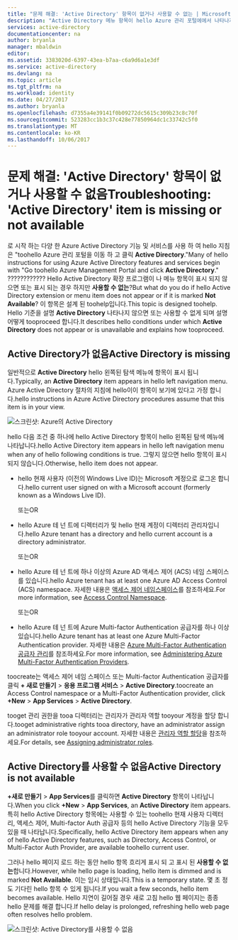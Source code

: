 ```yaml
---
title: "문제 해결: 'Active Directory' 항목이 없거나 사용할 수 없는 | Microsoft Docs"
description: "Active Directory 메뉴 항목이 hello Azure 관리 포털에에서 나타나지 않는 경우 어떤 toodo 합니다."
services: active-directory
documentationcenter: na
author: bryanla
manager: mbaldwin
editor: 
ms.assetid: 3383020d-6397-43ea-b7aa-c6a9d6a1e3df
ms.service: active-directory
ms.devlang: na
ms.topic: article
ms.tgt_pltfrm: na
ms.workload: identity
ms.date: 04/27/2017
ms.author: bryanla
ms.openlocfilehash: d7355a4e39141f0b09272dc5615c309b23c8c70f
ms.sourcegitcommit: 523283cc1b3c37c428e77850964dc1c33742c5f0
ms.translationtype: MT
ms.contentlocale: ko-KR
ms.lasthandoff: 10/06/2017
---
```

# <a name="troubleshooting-active-directory-item-is-missing-or-not-available"></a><span data-ttu-id="14e0c-103">문제 해결: 'Active Directory' 항목이 없거나 사용할 수 없음</span><span class="sxs-lookup"><span data-stu-id="14e0c-103">Troubleshooting: 'Active Directory' item is missing or not available</span></span>
<span data-ttu-id="14e0c-104">로 시작 하는 다양 한 Azure Active Directory 기능 및 서비스를 사용 하 여 hello 지침은 "toohello Azure 관리 포털을 이동 하 고 클릭 **Active Directory**."</span><span class="sxs-lookup"><span data-stu-id="14e0c-104">Many of hello instructions for using Azure Active Directory features and services begin with "Go toohello Azure Management Portal and click **Active Directory**."</span></span> <span data-ttu-id="14e0c-105">???????????? Hello Active Directory 확장 프로그램이 나 메뉴 항목이 표시 되지 않으면 또는 표시 되는 경우 하지만 **사용할 수 없는**?</span><span class="sxs-lookup"><span data-stu-id="14e0c-105">But what do you do if hello Active Directory extension or menu item does not appear or if it is marked **Not Available**?</span></span> <span data-ttu-id="14e0c-106">이 항목은 설계 된 toohelp입니다.</span><span class="sxs-lookup"><span data-stu-id="14e0c-106">This topic is designed toohelp.</span></span> <span data-ttu-id="14e0c-107">Hello 기준을 설명 **Active Directory** 나타나지 않으면 또는 사용할 수 없게 되며 설명 어떻게 tooproceed 합니다.</span><span class="sxs-lookup"><span data-stu-id="14e0c-107">It describes hello conditions under which **Active Directory** does not appear or is unavailable and explains how tooproceed.</span></span>

## <a name="active-directory-is-missing"></a><span data-ttu-id="14e0c-108">Active Directory가 없음</span><span class="sxs-lookup"><span data-stu-id="14e0c-108">Active Directory is missing</span></span>
<span data-ttu-id="14e0c-109">일반적으로 **Active Directory** hello 왼쪽된 탐색 메뉴에 항목이 표시 됩니다.</span><span class="sxs-lookup"><span data-stu-id="14e0c-109">Typically, an **Active Directory** item appears in hello left navigation menu.</span></span> <span data-ttu-id="14e0c-110">Azure Active Directory 절차의 지침에 hello이이 항목이 보기에 있다고 가정 합니다.</span><span class="sxs-lookup"><span data-stu-id="14e0c-110">hello instructions in Azure Active Directory procedures assume that this item is in your view.</span></span>

![스크린샷: Azure의 Active Directory](./media/active-directory-troubleshooting/typical-view.png)

<span data-ttu-id="14e0c-112">hello 다음 조건 중 하나에 hello Active Directory 항목이 hello 왼쪽된 탐색 메뉴에 나타납니다.</span><span class="sxs-lookup"><span data-stu-id="14e0c-112">hello Active Directory item appears in hello left navigation menu when any of hello following conditions is true.</span></span> <span data-ttu-id="14e0c-113">그렇지 않으면 hello 항목이 표시 되지 않습니다.</span><span class="sxs-lookup"><span data-stu-id="14e0c-113">Otherwise, hello item does not appear.</span></span>

* <span data-ttu-id="14e0c-114">hello 현재 사용자 (이전의 Windows Live ID)는 Microsoft 계정으로 로그온 합니다.</span><span class="sxs-lookup"><span data-stu-id="14e0c-114">hello current user signed on with a Microsoft account (formerly known as a Windows Live ID).</span></span>
  
    <span data-ttu-id="14e0c-115">또는</span><span class="sxs-lookup"><span data-stu-id="14e0c-115">OR</span></span>
* <span data-ttu-id="14e0c-116">hello Azure 테 넌 트에 디렉터리가 및 hello 현재 계정이 디렉터리 관리자입니다.</span><span class="sxs-lookup"><span data-stu-id="14e0c-116">hello Azure tenant has a directory and hello current account is a directory administrator.</span></span>
  
    <span data-ttu-id="14e0c-117">또는</span><span class="sxs-lookup"><span data-stu-id="14e0c-117">OR</span></span>
* <span data-ttu-id="14e0c-118">hello Azure 테 넌 트에 하나 이상의 Azure AD 액세스 제어 (ACS) 네임 스페이스를 있습니다.</span><span class="sxs-lookup"><span data-stu-id="14e0c-118">hello Azure tenant has at least one Azure AD Access Control (ACS) namespace.</span></span> <span data-ttu-id="14e0c-119">자세한 내용은 [액세스 제어 네임스페이스](https://msdn.microsoft.com/library/azure/gg185908.aspx)를 참조하세요.</span><span class="sxs-lookup"><span data-stu-id="14e0c-119">For more information, see [Access Control Namespace](https://msdn.microsoft.com/library/azure/gg185908.aspx).</span></span>
  
    <span data-ttu-id="14e0c-120">또는</span><span class="sxs-lookup"><span data-stu-id="14e0c-120">OR</span></span>
* <span data-ttu-id="14e0c-121">hello Azure 테 넌 트에 Azure Multi-factor Authentication 공급자를 하나 이상 있습니다.</span><span class="sxs-lookup"><span data-stu-id="14e0c-121">hello Azure tenant has at least one Azure Multi-Factor Authentication provider.</span></span> <span data-ttu-id="14e0c-122">자세한 내용은 [Azure Multi-Factor Authentication 공급자 관리](../multi-factor-authentication/multi-factor-authentication-get-started-cloud.md)를 참조하세요.</span><span class="sxs-lookup"><span data-stu-id="14e0c-122">For more information, see [Administering Azure Multi-Factor Authentication Providers](../multi-factor-authentication/multi-factor-authentication-get-started-cloud.md).</span></span>

<span data-ttu-id="14e0c-123">toocreate는 액세스 제어 네임 스페이스 또는 Multi-factor Authentication 공급자를 클릭 **+ 새로 만들기** > **응용 프로그램 서비스** > **Active Directory**.</span><span class="sxs-lookup"><span data-stu-id="14e0c-123">toocreate an Access Control namespace or a Multi-Factor Authentication provider, click **+New** > **App Services** > **Active Directory**.</span></span>

<span data-ttu-id="14e0c-124">tooget 관리 권한을 tooa 디렉터리는 관리자가 관리자 역할 tooyour 계정을 할당 합니다.</span><span class="sxs-lookup"><span data-stu-id="14e0c-124">tooget administrative rights tooa directory, have an administrator assign an administrator role tooyour account.</span></span> <span data-ttu-id="14e0c-125">자세한 내용은 [관리자 역할 할당](active-directory-assign-admin-roles.md)을 참조하세요.</span><span class="sxs-lookup"><span data-stu-id="14e0c-125">For details, see [Assigning administrator roles](active-directory-assign-admin-roles.md).</span></span>

## <a name="active-directory-is-not-available"></a><span data-ttu-id="14e0c-126">Active Directory를 사용할 수 없음</span><span class="sxs-lookup"><span data-stu-id="14e0c-126">Active Directory is not available</span></span>
<span data-ttu-id="14e0c-127">**+새로 만들기** > **App Services**를 클릭하면 **Active Directory** 항목이 나타납니다.</span><span class="sxs-lookup"><span data-stu-id="14e0c-127">When you click **+New** > **App Services**, an **Active Directory** item appears.</span></span> <span data-ttu-id="14e0c-128">특히 hello Active Directory 항목에는 사용할 수 있는 toohello 현재 사용자 디렉터리, 액세스 제어, Multi-factor Auth 공급자 등의 hello Active Directory 기능을 모두 있을 때 나타납니다.</span><span class="sxs-lookup"><span data-stu-id="14e0c-128">Specifically, hello Active Directory item appears when any of hello Active Directory features, such as Directory, Access Control, or Multi-Factor Auth Provider, are available toohello current user.</span></span>

<span data-ttu-id="14e0c-129">그러나 hello 페이지 로드 하는 동안 hello 항목 흐리게 표시 되 고 표시 된 **사용할 수 없는**합니다.</span><span class="sxs-lookup"><span data-stu-id="14e0c-129">However, while hello page is loading, hello item is dimmed and is marked **Not Available**.</span></span> <span data-ttu-id="14e0c-130">이는 임시 상태입니다.</span><span class="sxs-lookup"><span data-stu-id="14e0c-130">This is a temporary state.</span></span> <span data-ttu-id="14e0c-131">몇 초 정도 기다린 hello 항목 수 있게 됩니다.</span><span class="sxs-lookup"><span data-stu-id="14e0c-131">If you wait a few seconds, hello item becomes available.</span></span> <span data-ttu-id="14e0c-132">Hello 지연이 길어질 경우 새로 고침 hello 웹 페이지는 종종 hello 문제를 해결 합니다.</span><span class="sxs-lookup"><span data-stu-id="14e0c-132">If hello delay is prolonged, refreshing hello web page often resolves hello problem.</span></span>

![스크린샷: Active Directory를 사용할 수 없음](./media/active-directory-troubleshooting/not-available.png)

